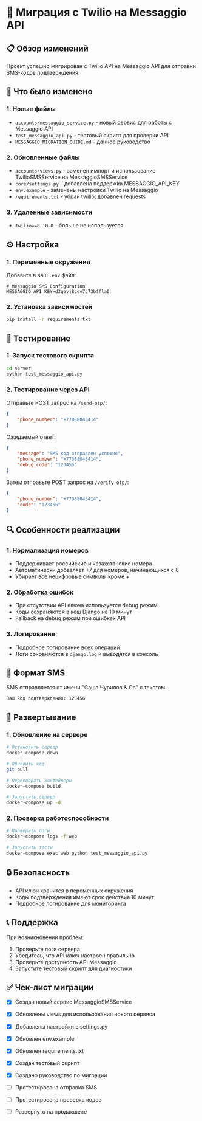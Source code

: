 # 🔄 Миграция с Twilio на Messaggio API

## 📋 Обзор изменений

Проект успешно мигрирован с Twilio API на Messaggio API для отправки SMS-кодов подтверждения.

## 🔧 Что было изменено

### 1. Новые файлы
- `accounts/messaggio_service.py` - новый сервис для работы с Messaggio API
- `test_messaggio_api.py` - тестовый скрипт для проверки API
- `MESSAGGIO_MIGRATION_GUIDE.md` - данное руководство

### 2. Обновленные файлы
- `accounts/views.py` - заменен импорт и использование TwilioSMSService на MessaggioSMSService
- `core/settings.py` - добавлена поддержка MESSAGGIO_API_KEY
- `env.example` - заменены настройки Twilio на Messaggio
- `requirements.txt` - убран twilio, добавлен requests

### 3. Удаленные зависимости
- `twilio==8.10.0` - больше не используется

## ⚙️ Настройка

### 1. Переменные окружения

Добавьте в ваш `.env` файл:

```env
# Messaggio SMS Configuration
MESSAGGIO_API_KEY=d3qevj8cev7c73bffla0
```

### 2. Установка зависимостей

```bash
pip install -r requirements.txt
```

## 🧪 Тестирование

### 1. Запуск тестового скрипта

```bash
cd server
python test_messaggio_api.py
```

### 2. Тестирование через API

Отправьте POST запрос на `/send-otp/`:

```json
{
    "phone_number": "+77088043414"
}
```

Ожидаемый ответ:
```json
{
    "message": "SMS код отправлен успешно",
    "phone_number": "+77088043414",
    "debug_code": "123456"
}
```

Затем отправьте POST запрос на `/verify-otp/`:

```json
{
    "phone_number": "+77088043414",
    "code": "123456"
}
```

## 🔍 Особенности реализации

### 1. Нормализация номеров
- Поддерживает российские и казахстанские номера
- Автоматически добавляет +7 для номеров, начинающихся с 8
- Убирает все нецифровые символы кроме +

### 2. Обработка ошибок
- При отсутствии API ключа используется debug режим
- Коды сохраняются в кеш Django на 10 минут
- Fallback на debug режим при ошибках API

### 3. Логирование
- Подробное логирование всех операций
- Логи сохраняются в `django.log` и выводятся в консоль

## 📱 Формат SMS

SMS отправляется от имени "Саша Чурилов & Co" с текстом:
```
Ваш код подтверждения: 123456
```

## 🚀 Развертывание

### 1. Обновление на сервере

```bash
# Остановить сервер
docker-compose down

# Обновить код
git pull

# Пересобрать контейнеры
docker-compose build

# Запустить сервер
docker-compose up -d
```

### 2. Проверка работоспособности

```bash
# Проверить логи
docker-compose logs -f web

# Запустить тесты
docker-compose exec web python test_messaggio_api.py
```

## 🔒 Безопасность

- API ключ хранится в переменных окружения
- Коды подтверждения имеют срок действия 10 минут
- Подробное логирование для мониторинга

## 📞 Поддержка

При возникновении проблем:

1. Проверьте логи сервера
2. Убедитесь, что API ключ настроен правильно
3. Проверьте доступность API Messaggio
4. Запустите тестовый скрипт для диагностики

## ✅ Чек-лист миграции

- [x] Создан новый сервис MessaggioSMSService
- [x] Обновлены views для использования нового сервиса
- [x] Добавлены настройки в settings.py
- [x] Обновлен env.example
- [x] Обновлен requirements.txt
- [x] Создан тестовый скрипт
- [x] Создано руководство по миграции
- [ ] Протестирована отправка SMS
- [ ] Протестирована проверка кодов
- [ ] Развернуто на продакшене


